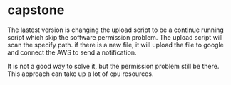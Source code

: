 # capstone
The lastest version is changing the upload script to be a continue running script which skip the software permission problem.
The upload script will scan the specify path. if there is a new file, it will upload the file to google and connect the AWS to send a notification.

It is not a good way to solve it, but the permission problem still be there. This approach can take up a lot of cpu resources.
